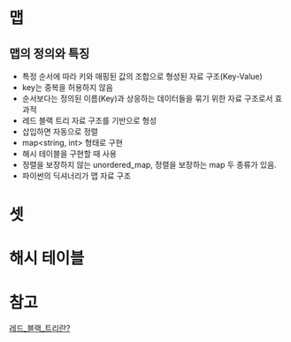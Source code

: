 # 맵
## 맵의 정의와 특징
- 특정 순서에 따라 키와 매핑된 값의 조합으로 형성된 자료 구조(Key-Value)
- key는 중복을 허용하지 않음
- 순서보다는 정의된 이름(Key)과 상응하는 데이터들을 묶기 위한 자료 구조로서 효과적
- 레드 블랙 트리 자료 구조를 기반으로 형성
- 삽입하면 자동으로 정렬
- map<string, int> 형태로 구현
- 해시 테이블을 구현할 때 사용
- 정렬을 보장하지 않는 unordered_map, 정렬을 보장하는 map 두 종류가 있음.
- 파이썬의 딕셔너리가 맵 자료 구조

# 셋

# 해시 테이블

# 참고
[레드_블랙_트리란?](https://suhwanc.tistory.com/197?category=730826)
